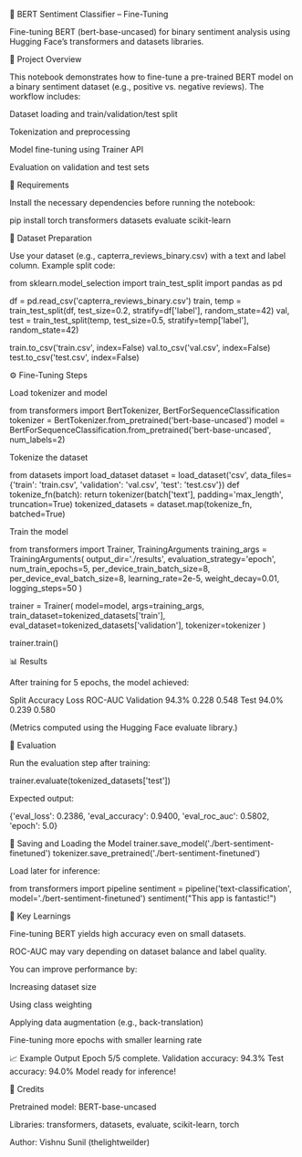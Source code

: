 🧠 BERT Sentiment Classifier – Fine-Tuning

Fine-tuning BERT (bert-base-uncased) for binary sentiment analysis using Hugging Face’s transformers and datasets libraries.

🚀 Project Overview

This notebook demonstrates how to fine-tune a pre-trained BERT model on a binary sentiment dataset (e.g., positive vs. negative reviews).
The workflow includes:

Dataset loading and train/validation/test split

Tokenization and preprocessing

Model fine-tuning using Trainer API

Evaluation on validation and test sets

🧩 Requirements

Install the necessary dependencies before running the notebook:

pip install torch transformers datasets evaluate scikit-learn

📂 Dataset Preparation

Use your dataset (e.g., capterra_reviews_binary.csv) with a text and label column.
Example split code:

from sklearn.model_selection import train_test_split
import pandas as pd

df = pd.read_csv('capterra_reviews_binary.csv')
train, temp = train_test_split(df, test_size=0.2, stratify=df['label'], random_state=42)
val, test = train_test_split(temp, test_size=0.5, stratify=temp['label'], random_state=42)

train.to_csv('train.csv', index=False)
val.to_csv('val.csv', index=False)
test.to_csv('test.csv', index=False)

⚙️ Fine-Tuning Steps

Load tokenizer and model

from transformers import BertTokenizer, BertForSequenceClassification
tokenizer = BertTokenizer.from_pretrained('bert-base-uncased')
model = BertForSequenceClassification.from_pretrained('bert-base-uncased', num_labels=2)


Tokenize the dataset

from datasets import load_dataset
dataset = load_dataset('csv', data_files={'train': 'train.csv', 'validation': 'val.csv', 'test': 'test.csv'})
def tokenize_fn(batch):
    return tokenizer(batch['text'], padding='max_length', truncation=True)
tokenized_datasets = dataset.map(tokenize_fn, batched=True)


Train the model

from transformers import Trainer, TrainingArguments
training_args = TrainingArguments(
    output_dir='./results',
    evaluation_strategy='epoch',
    num_train_epochs=5,
    per_device_train_batch_size=8,
    per_device_eval_batch_size=8,
    learning_rate=2e-5,
    weight_decay=0.01,
    logging_steps=50
)

trainer = Trainer(
    model=model,
    args=training_args,
    train_dataset=tokenized_datasets['train'],
    eval_dataset=tokenized_datasets['validation'],
    tokenizer=tokenizer
)

trainer.train()

📊 Results

After training for 5 epochs, the model achieved:

Split	Accuracy	Loss	ROC-AUC
Validation	94.3%	0.228	0.548
Test	94.0%	0.239	0.580

(Metrics computed using the Hugging Face evaluate library.)

🧪 Evaluation

Run the evaluation step after training:

trainer.evaluate(tokenized_datasets['test'])


Expected output:

{'eval_loss': 0.2386,
 'eval_accuracy': 0.9400,
 'eval_roc_auc': 0.5802,
 'epoch': 5.0}

💾 Saving and Loading the Model
trainer.save_model('./bert-sentiment-finetuned')
tokenizer.save_pretrained('./bert-sentiment-finetuned')


Load later for inference:

from transformers import pipeline
sentiment = pipeline('text-classification', model='./bert-sentiment-finetuned')
sentiment("This app is fantastic!")

🧠 Key Learnings

Fine-tuning BERT yields high accuracy even on small datasets.

ROC-AUC may vary depending on dataset balance and label quality.

You can improve performance by:

Increasing dataset size

Using class weighting

Applying data augmentation (e.g., back-translation)

Fine-tuning more epochs with smaller learning rate

📈 Example Output
Epoch 5/5 complete.
Validation accuracy: 94.3%
Test accuracy: 94.0%
Model ready for inference!

🏁 Credits

Pretrained model: BERT-base-uncased

Libraries: transformers, datasets, evaluate, scikit-learn, torch

Author: Vishnu Sunil (thelightweilder)
